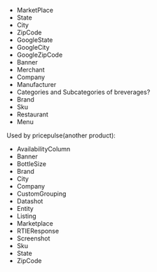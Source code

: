 - MarketPlace
- State
- City
- ZipCode
- GoogleState
- GoogleCity
- GoogleZipCode
- Banner
- Merchant
- Company
- Manufacturer
- Categories and Subcategories of breverages?
- Brand
- Sku
- Restaurant
- Menu

Used by pricepulse(another product):
- AvailabilityColumn
- Banner
- BottleSize
- Brand
- City
- Company
- CustomGrouping
- Datashot
- Entity
- Listing
- Marketplace
- RTIEResponse
- Screenshot
- Sku
- State
- ZipCode